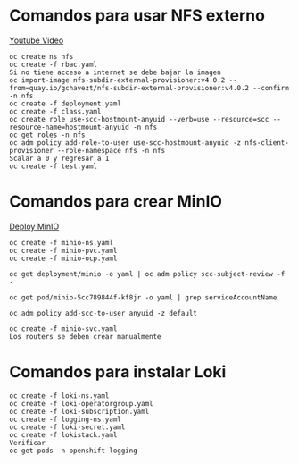 # Comandos para usar NFS externo

[Youtube Video]([https://](https://www.youtube.com/watch?v=6DmEp0kXUOI&t=1s))

```shell
oc create ns nfs
oc create -f rbac.yaml
Si no tiene acceso a internet se debe bajar la imagen
oc import-image nfs-subdir-external-provisioner:v4.0.2 --from=quay.io/gchavezt/nfs-subdir-external-provisioner:v4.0.2 --confirm -n nfs
oc create -f deployment.yaml
oc create -f class.yaml
oc create role use-scc-hostmount-anyuid --verb=use --resource=scc --resource-name=hostmount-anyuid -n nfs
oc get roles -n nfs
oc adm policy add-role-to-user use-scc-hostmount-anyuid -z nfs-client-provisioner --role-namespace nfs -n nfs
Scalar a 0 y regresar a 1
oc create -f test.yaml
```

# Comandos para crear MinIO

[Deploy MinIO]([https://](https://linuxelite.com.br/blog/minio/))

```shell
oc create -f minio-ns.yaml
oc create -f minio-pvc.yaml
oc create -f minio-ocp.yaml

oc get deployment/minio -o yaml | oc adm policy scc-subject-review -f -

oc get pod/minio-5cc789844f-kf8jr -o yaml | grep serviceAccountName

oc adm policy add-scc-to-user anyuid -z default

oc create -f minio-svc.yaml
Los routers se deben crear manualmente
```

# Comandos para instalar Loki

```shell
oc create -f loki-ns.yaml
oc create -f loki-operatorgroup.yaml
oc create -f loki-subscription.yaml
oc create -f logging-ns.yaml
oc create -f loki-secret.yaml
oc create -f lokistack.yaml
Verificar
oc get pods -n openshift-logging
```
